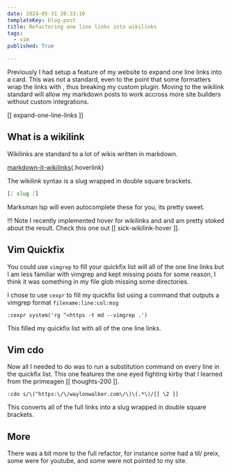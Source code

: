 ```yaml
---
date: 2024-05-31 20:33:10
templateKey: blog-post
title: Refactoring one line links into wikilinks
tags:
  - vim
published: True

---
```


Previously I had setup a feature of my website to expand one line links into a
card.  This was not a standard, even to the point that some formatters wrap the
links with <angle brackets>, thus breaking my custom plugin.  Moving to the
wikilink standard will allow my markdown posts to work accross more site
builders without custom integrations.

[[ expand-one-line-links ]]

## What is a wikilink

Wikilinks are standard to a lot of wikis written in markdown.

[markdown-it-wikilinks](https://github.com/jsepia/markdown-it-wikilinks#readme){.hoverlink}

The wikilink syntax is a slug wrapped in double square brackets.

``` markdown
[[ slug ]]
```

Marksman lsp will even autocomplete these for you, its pretty sweet.

!!! Note
  I recently implemented hover for wikilinks and and am pretty stoked about the
  result.  Check this one out [[ sick-wikilink-hover ]].

## Vim Quickfix

You could use `vimgrep` to fill your quickfix list will all of the one line links
but I am less familiar with vimgrep and kept missing posts for some reason, I
think it was something in my file glob missing some directories.

I chose to use `cexpr` to fill my quickfix list using a command that outputs a
vimgrep format `filename:line:col:msg`

``` vim
:cexpr system('rg ^<https -t md --vimgrep .')
```

This filled my quickfix list with all of the one line links.

## Vim cdo

Now all I needed to do was to run a substitution command on every line in the
quickfix list.  This one features the one eyed fighting kirby that I learned
from the primeagen [[ thoughts-200 ]].

``` vim
:cdo s/\(^https:\/\/waylonwalker.com\/\)\(.*\)/[[ \2 ]]
```

This converts all of the full links into a slug wrapped in double square
brackets.

## More

There was a bit more to the full refactor, for instance some had a til/ preix,
some were for youtube, and some were not pointed to my site.
